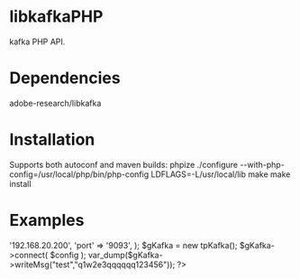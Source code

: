libkafkaPHP
===========

kafka PHP API. 

Dependencies
============

 adobe-research/libkafka
 
Installation
============

Supports both autoconf and maven builds:
phpize
./configure --with-php-config=/usr/local/php/bin/php-config LDFLAGS=-L/usr/local/lib
make
make install

Examples
========
<?php
class tpKafka extends KafkaPHP
{
	public function __construct( )
	{
	}
	public function connect( $config )
	{
		parent::pconnect( $config['host'], $config['port'] );
	}
}


$config = array (
'host' => '192.168.20.200',
'port' => '9093',
);
$gKafka = new tpKafka();
$gKafka->connect( $config );
var_dump($gKafka->writeMsg("test","q1w2e3qqqqqq123456"));
?>
